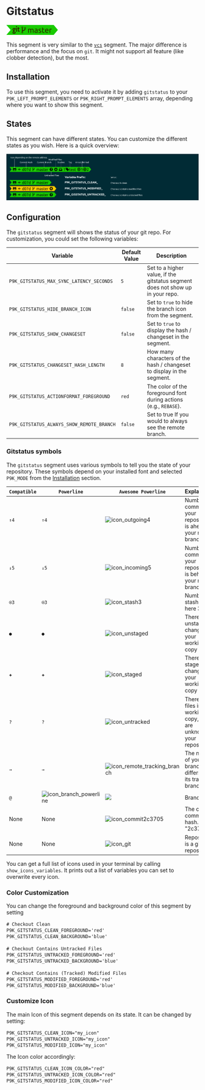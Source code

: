# Gitstatus

![](segment.png)

This segment is very similar to the [`vcs`](../vcs/README.md) segment. The major difference
is performance and the focus on `git`. It might not support all feature (like clobber
detection), but the most.

## Installation

To use this segment, you need to activate it by adding `gitstatus` to your
`P9K_LEFT_PROMPT_ELEMENTS` or `P9K_RIGHT_PROMPT_ELEMENTS` array, depending
where you want to show this segment.

## States

This segment can have different states. You can customize the different states
as you wish. Here is a quick overview:

![](states.png)

## Configuration

The `gitstatus` segment will shows the status of your git repo. For customization,
you could set the following variables:

| Variable | Default Value | Description |
|----------|---------------|-------------|
|`P9K_GITSTATUS_MAX_SYNC_LATENCY_SECONDS`|`5`|Set to a higher value, if the gitstatus segment does not show up in your repo.|
|`P9K_GITSTATUS_HIDE_BRANCH_ICON`|`false`|Set to `true` to hide the branch icon from the segment.|
|`P9K_GITSTATUS_SHOW_CHANGESET`|`false`|Set to `true` to display the hash / changeset in the segment.|
|`P9K_GITSTATUS_CHANGESET_HASH_LENGTH`|`8`|How many characters of the hash / changeset to display in the segment.|
|`P9K_GITSTATUS_ACTIONFORMAT_FOREGROUND`|`red`|The color of the foreground font during actions (e.g., `REBASE`).|
|`P9K_GITSTATUS_ALWAYS_SHOW_REMOTE_BRANCH`|`false`|Set to true If you would to always see the remote branch.|

### Gitstatus symbols

The `gitstatus` segment uses various symbols to tell you the state of your repository.
These symbols depend on your installed font and selected `P9K_MODE`
from the [Installation](../../README.md#Installation) section.

| `Compatible` | `Powerline` | `Awesome Powerline` | Explanation
|--------------|---------------------|-------------------|--------------------------
| `↑4`         | `↑4`                | ![icon_outgoing](https://cloud.githubusercontent.com/assets/1544760/7976089/b5904d6e-0a76-11e5-8147-5e873ac52d79.gif)4  | Number of commits your repository is ahead of your remote branch
| `↓5`         | `↓5`                | ![icon_incoming](https://cloud.githubusercontent.com/assets/1544760/7976091/b5909c9c-0a76-11e5-9cad-9bf0a28a897c.gif)5  | Number of commits your repository is behind of your remote branch
| `⍟3`         | `⍟3`                | ![icon_stash](https://cloud.githubusercontent.com/assets/1544760/7976094/b5ae9346-0a76-11e5-8cc7-e98b81824118.gif)3 | Number of stashes, here 3.
| `●`          | `●`                 | ![icon_unstaged](https://cloud.githubusercontent.com/assets/1544760/7976096/b5aefa98-0a76-11e5-9408-985440471215.gif) | There are unstaged changes in your working copy
| `✚`          | `✚`                 | ![icon_staged](https://cloud.githubusercontent.com/assets/1544760/7976095/b5aecc8a-0a76-11e5-8988-221afc6e8982.gif) | There are staged changes in your working copy
| `?`          | `?`                 | ![icon_untracked](https://cloud.githubusercontent.com/assets/1544760/7976098/b5c7a2e6-0a76-11e5-8c5b-315b595b2bc4.gif)  | There are files in your working copy, that are unknown to your repository
| `→`          | `→`                 | ![icon_remote_tracking_branch](https://cloud.githubusercontent.com/assets/1544760/7976093/b5ad2c0e-0a76-11e5-9cd3-62a077b1b0c7.gif) | The name of your branch differs from its tracking branch.
| `@`         | ![icon_branch_powerline](https://cloud.githubusercontent.com/assets/1544760/8000852/e7e8d8a0-0b5f-11e5-9834-de9b25c92284.gif) | ![](https://cloud.githubusercontent.com/assets/1544760/7976087/b58bbe3e-0a76-11e5-8d0d-7a5c1bc7f730.gif) | Branch Icon
| None         |  None               | ![icon_commit](https://cloud.githubusercontent.com/assets/1544760/7976088/b58f4e50-0a76-11e5-9e70-86450d937030.gif)2c3705 | The current commit hash. Here "2c3705"
| None         |  None               | ![icon_git](https://cloud.githubusercontent.com/assets/1544760/7976092/b5909f80-0a76-11e5-9950-1438b9d72465.gif) | Repository is a git repository

You can get a full list of icons used in your terminal by calling
`show_icons_variables`. It prints out a list of variables you can
set to overwrite every icon.

### Color Customization

You can change the foreground and background color of this segment by setting
```
# Checkout Clean
P9K_GITSTATUS_CLEAN_FOREGROUND='red'
P9K_GITSTATUS_CLEAN_BACKGROUND='blue'

# Checkout Contains Untracked Files
P9K_GITSTATUS_UNTRACKED_FOREGROUND='red'
P9K_GITSTATUS_UNTRACKED_BACKGROUND='blue'

# Checkout Contains (Tracked) Modified Files
P9K_GITSTATUS_MODIFIED_FOREGROUND='red'
P9K_GITSTATUS_MODIFIED_BACKGROUND='blue'
```

### Customize Icon

The main Icon of this segment depends on its state.
It can be changed by setting:
```
P9K_GITSTATUS_CLEAN_ICON="my_icon"
P9K_GITSTATUS_UNTRACKED_ICON="my_icon"
P9K_GITSTATUS_MODIFIED_ICON="my_icon"
```

The Icon color accordingly:
```
P9K_GITSTATUS_CLEAN_ICON_COLOR="red"
P9K_GITSTATUS_UNTRACKED_ICON_COLOR="red"
P9K_GITSTATUS_MODIFIED_ICON_COLOR="red"
```